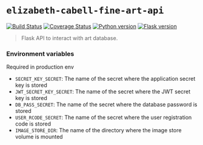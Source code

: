 # `elizabeth-cabell-fine-art-api`
[![Build Status](https://travis-ci.com/cabellwg/elizabeth-cabell-fine-art-api.svg?token=LKSsVQYJaBXGxfgSBjEE&branch=master)](https://travis-ci.com/cabellwg/elizabeth-cabell-fine-art-api)
[![Coverage Status](https://coveralls.io/repos/github/cabellwg/elizabeth-cabell-fine-art-api/badge.svg?branch=master)](https://coveralls.io/github/cabellwg/elizabeth-cabell-fine-art-api?branch=master)
[![Python version](https://img.shields.io/badge/python-3.8-blue.svg)](https://www.python.org/)
[![Flask version](https://img.shields.io/badge/flask-1.1.2-777.svg)](https://flask.pocoo.org/)

> Flask API to interact with art database.

### Environment variables

Required in production env

- `SECRET_KEY_SECRET`: The name of the secret where the application secret key is stored
- `JWT_SECRET_KEY_SECRET`: The name of the secret where the JWT secret key is stored
- `DB_PASS_SECRET`: The name of the secret where the database password is stored
- `USER_RCODE_SECRET`: The name of the secret where the user registration code is stored
- `IMAGE_STORE_DIR`: The name of the directory where the image store volume is mounted
